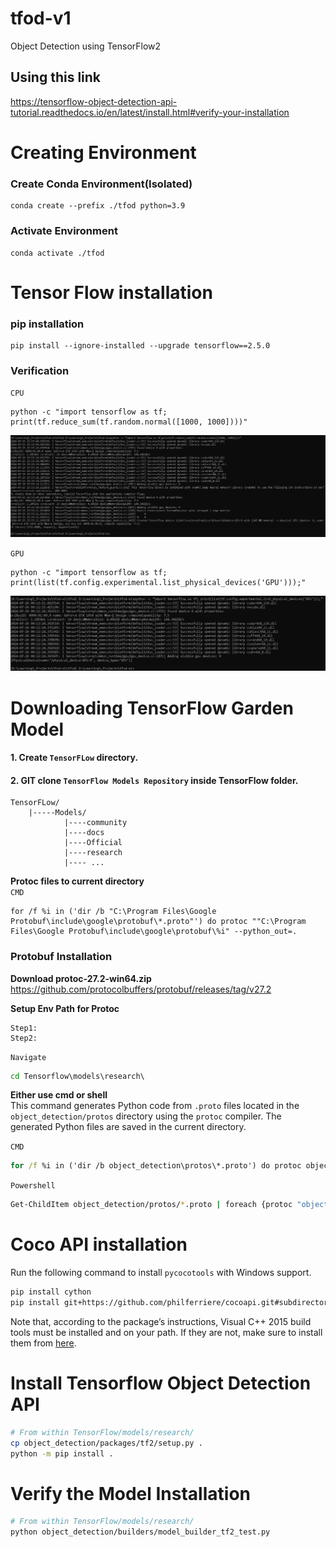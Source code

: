 # tfod-v1
Object Detection using TensorFlow2

## Using this link
https://tensorflow-object-detection-api-tutorial.readthedocs.io/en/latest/install.html#verify-your-installation


# Creating Environment
### Create Conda Environment(Isolated)
    conda create --prefix ./tfod python=3.9

### Activate Environment
    conda activate ./tfod


# Tensor Flow installation
### pip installation
    pip install --ignore-installed --upgrade tensorflow==2.5.0

### Verification
`CPU`

    python -c "import tensorflow as tf;
    print(tf.reduce_sum(tf.random.normal([1000, 1000])))"

<img src = "repo_files\verify.jpg">

`GPU`

    python -c "import tensorflow as tf; 
    print(list(tf.config.experimental.list_physical_devices('GPU')));"

<img src = "repo_files\verify_gpu.jpg">

# Downloading TensorFlow Garden Model
#### 1. Create `TensorFLow` directory.
#### 2. GIT clone `TensorFlow Models Repository` inside TensorFlow folder.
```
TensorFLow/
    |-----Models/
            |----community
            |----docs
            |----Official
            |----research
            |---- ...
``` 
**Protoc files to current directory**  
`CMD`  

    for /f %i in ('dir /b "C:\Program Files\Google Protobuf\include\google\protobuf\*.proto"') do protoc ""C:\Program Files\Google Protobuf\include\google\protobuf\%i" --python_out=.

### Protobuf Installation
**Download protoc-27.2-win64.zip**
https://github.com/protocolbuffers/protobuf/releases/tag/v27.2

**Setup Env Path for Protoc**
```
Step1: 
Step2:
```

`Navigate`
```cmd
cd Tensorflow\models\research\
```
**Either use cmd or shell**  
This command generates Python code from `.proto` files located in the `object_detection/protos` directory using the `protoc` compiler. The generated Python files are saved in the current directory.

`CMD`
```cmd
for /f %i in ('dir /b object_detection\protos\*.proto') do protoc object_detection\protos\%i --python_out=.
```
`Powershell`
```sh
Get-ChildItem object_detection/protos/*.proto | foreach {protoc "object_detection/protos/$($_.Name)" --python_out=.}
```
# Coco API installation
Run the following command to install `pycocotools` with Windows support.

```sh
pip install cython
pip install git+https://github.com/philferriere/cocoapi.git#subdirectory=PythonAPI
```

Note that, according to the package’s instructions, Visual C++ 2015 build tools must be installed and on your path. If they are not, make sure to install them from <a href ="https://go.microsoft.com/fwlink/?LinkId=691126">here</a>.

# Install Tensorflow Object Detection API

```sh
# From within TensorFlow/models/research/
cp object_detection/packages/tf2/setup.py .
python -m pip install .
```

# Verify the Model Installation
```sh
# From within TensorFlow/models/research/
python object_detection/builders/model_builder_tf2_test.py
```